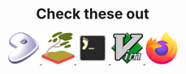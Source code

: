 <div align="center"> 
<h1>Check these out</h1>
<a href="https://gentoo.org/">
    <img src="gentoo.png" style="width:64px;height:64px;">
</a>
<a href="https://swaywm.org/">
    <img src="sway.png" style="width:64px;height:64px;">
</a>
<a href="https://codeberg.org/dnkl/foot">
    <img src="foot.png" style="width:64px;height:64px;">
</a>
<a href="https://www.vim.org/">
    <img src="vim.png" style="width:64px;height:64px;">
</a>
<a href="https://www.mozilla.org/firefox/">
    <img src="firefox.png" style="width:64px;height:64px;">
</a>
</div> 
